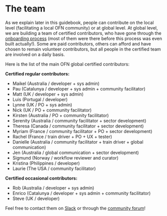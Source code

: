 # The team


As we explain later in this guidebook, people can contribute on the local level \(facilitating a local OFN community\) or at global level. At global level, we are building a team of certified contributors, who have gone through the [onboarding process](https://ofn-user-guide.gitbook.io/ofn-handbook/working-on-the-ofn-governance/team-organization/onboarding-process) \(most of them were there before this process was even built actually!\). Some are paid contributors, others can afford and have chosen to remain volunteer contributors, but all people in the certified team are involved on a daily basis.

Here is the list of the main OFN global certified contributors:

**Certified regular contributors:**

* Maikel \(Australia / developer + sys admin\)  
* Pau \(Catalunya / developer + sys admin + community facilitator\)  
* Matt \(UK / developer + sys admin\)  
* Luis \(Portugal / developer\)  
* Lynne \(UK / PO + sys admin\)  
* Nick \(UK / PO + community facilitator\)  
* Kirsten \(Australia / PO + community facilitator\)  
* Serenity \(Australia / community facilitator + sector development\)  
* Theresa \(Canada / community facilitator + sector development\)   
* Myriam \(France / community facilitator + PO + sector development\)  
* Rachel \(France / train driver + PO + UX + tester\)  
* Danielle \(Australia / community facilitator + train driver + global communication\)  
* Jen \(Australia / global communication + sector development\)  
* Sigmund \(Norway / workflow reviewer and curator\)  
* Kristina \(Philippines / developer\)  
* Laurie \(The USA / community facilitator\)

**Certified occasional contributors:**  

* Rob \(Australia / developer + sys admin\)  
* Enrico \(Catalunya / developer + sys admin + community facilitator\)  
* Steve \(UK / developer\)

Feel free to contact them on [Slack](https://openfoodnetwork.slack.com) or through the [community forum](https://community.openfoodnetwork.org)!


